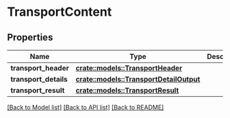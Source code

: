# TransportContent

## Properties

Name | Type | Description | Notes
------------ | ------------- | ------------- | -------------
**transport_header** | [**crate::models::TransportHeader**](TransportHeader.md) |  | 
**transport_details** | [**crate::models::TransportDetailOutput**](TransportDetailOutput.md) |  | 
**transport_result** | [**crate::models::TransportResult**](TransportResult.md) |  | 

[[Back to Model list]](../README.md#documentation-for-models) [[Back to API list]](../README.md#documentation-for-api-endpoints) [[Back to README]](../README.md)


